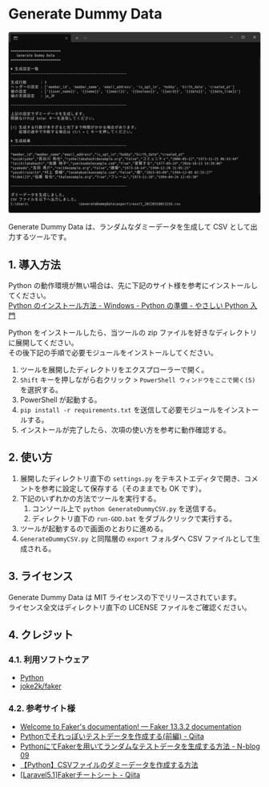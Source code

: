 <!-- omit in toc -->
# Generate Dummy Data

![kv](images/kv.jpg)

Generate Dummy Data は、ランダムなダミーデータを生成して CSV として出力するツールです。

## 1. 導入方法

Python の動作環境が無い場合は、先に下記のサイト様を参考にインストールしてください。  
[Python のインストール方法 - Windows - Python の準備 - やさしい Python 入門](https://python.softmoco.com/devenv/how-to-install-python-windows.php)

Python をインストールしたら、当ツールの zip ファイルを好きなディレクトリに展開してください。  
その後下記の手順で必要モジュールをインストールしてください。

1. ツールを展開したディレクトリをエクスプローラーで開く。
2. `Shift` キーを押しながら右クリック > `PowerShell ウィンドウをここで開く(S)` を選択する。
3. PowerShell が起動する。
4. `pip install -r requirements.txt` を送信して必要モジュールをインストールする。
5. インストールが完了したら、次項の使い方を参考に動作確認する。

## 2. 使い方

1. 展開したディレクトリ直下の `settings.py` をテキストエディタで開き、コメントを参考に設定して保存する（そのままでも OK です）。
2. 下記のいずれかの方法でツールを実行する。
   1. コンソール上で `python GenerateDummyCSV.py` を送信する。
   2. ディレクトリ直下の `run-GDD.bat` をダブルクリックで実行する。
3. ツールが起動するので画面のとおりに進める。
4. `GenerateDummyCSV.py` と同階層の `export` フォルダへ CSV ファイルとして生成される。

## 3. ライセンス

Generate Dummy Data は MIT ライセンスの下でリリースされています。  
ライセンス全文はディレクトリ直下の LICENSE ファイルをご確認ください。

## 4. クレジット

### 4.1. 利用ソフトウェア

- [Python](https://www.python.org/)
- [joke2k/faker](https://github.com/joke2k/faker/blob/master/docs/index.rst)

### 4.2. 参考サイト様

- [Welcome to Faker's documentation! — Faker 13.3.2 documentation](https://faker.readthedocs.io/en/master/index.html)
- [Pythonでそれっぽいテストデータを作成する(前編) - Qiita](https://qiita.com/nandymak/items/1ab36e3d5365e8ca2942)
- [PythonにてFakerを用いてランダムなテストデータを生成する方法 - N-blog 09](https://www.nblog09.com/w/2019/01/24/python-faker/)
- [【Python】CSVファイルのダミーデータを作成する方法](https://gist.github.com/kurozumi/4642d8a70440c57a2719c0e5c02013c5)
- [[Laravel5.1]Fakerチートシート - Qiita](https://qiita.com/tosite0345/items/1d47961947a6770053af)
